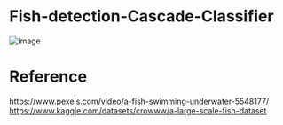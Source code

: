 # Fish-detection-Cascade-Classifier






![image](https://user-images.githubusercontent.com/108604868/183370854-14a2f97e-77d5-4182-ae53-26dcb7a396b7.png)





# Reference
https://www.pexels.com/video/a-fish-swimming-underwater-5548177/  
https://www.kaggle.com/datasets/crowww/a-large-scale-fish-dataset
